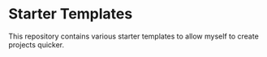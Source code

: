 # Starter Templates

This repository contains various starter templates to allow myself to create projects quicker.
